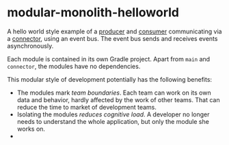 # modular-monolith-helloworld
A hello world style example of a [producer](https://github.com/bertilmuth/modular-monolith-helloworld/blob/main/producer/src/main/java/com/example/monolith/producer/behavior/ProducerBehaviorModel.java) and [consumer](https://github.com/bertilmuth/modular-monolith-helloworld/blob/main/consumer/src/main/java/com/example/monolith/consumer/behavior/ConsumerBehaviorModel.java) communicating via a [connector](https://github.com/bertilmuth/modular-monolith-helloworld/blob/main/connector/src/main/java/com/example/monolith/consumer/behavior/ProducerConsumerConnector.java), using an event bus. The event bus sends and receives events asynchronously.

Each module is contained in its own Gradle project.
Apart from `main` and `connector`, the modules have no dependencies.

This modular style of development potentially has the following benefits:
* The modules mark *team boundaries*. Each team can work on its own data and behavior, hardly affected by the work of other teams. That can reduce the time to market of development teams.
* Isolating the modules *reduces cognitive load*. A developer no longer needs to understand the whole application, but only the module she works on.
* 
